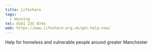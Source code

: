 ```yaml
---
title: Lifeshare
tags:
  - Housing
tel: 0161 235 0744
web: https://www.lifeshare.org.uk/get-help-now/
---
```

Help for homeless and vulnerable people around greater Manchester